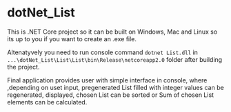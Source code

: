# dotNet_List

This is .NET Core project so it can be built on Windows, Mac and Linux so its up to you if you want to create an .exe file.

Altenatyvely you need to run console command ```dotnet List.dll``` in ```...\dotNet_List\List\List\bin\Release\netcoreapp2.0``` folder after building the project.

Final application provides user with simple interface in console, where ,depending on uset input, pregenerated List filled with integer values can be regenerated, displayed, chosen List can be sorted or Sum of chosen List elements can be calculated.
